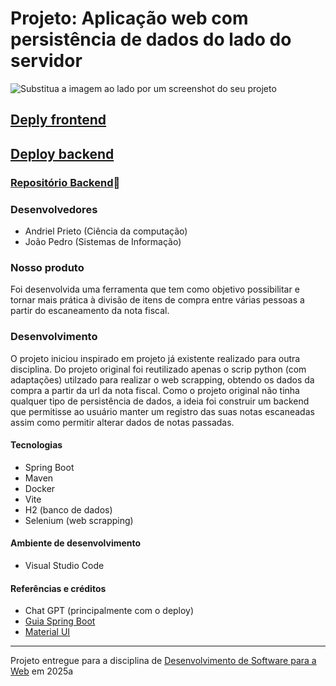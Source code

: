 # Projeto: Aplicação web com persistência de dados do lado do servidor

![Substitua a imagem ao lado por um screenshot do seu projeto](https://mdswanson.com/static/chops-ux-step-4.png "Screenshot do projeto")


## [Deply frontend](https://project3-2025a-andriel-joao.vercel.app)
## [Deploy backend](https://divide-ai-backend-1.onrender.com)

### [Repositório Backend](https://github.com/apfmota/divide-ai-backend)🔗

### Desenvolvedores
- Andriel Prieto (Ciência da computação)
- João Pedro (Sistemas de Informação)

### Nosso produto

Foi desenvolvida uma ferramenta que tem como objetivo possibilitar e tornar mais prática à divisão de itens de compra entre várias pessoas a partir do escaneamento da nota fiscal.


### Desenvolvimento

O projeto iniciou inspirado em projeto já existente realizado para outra disciplina. Do projeto original foi reutilizado apenas o scrip python (com adaptações) utilzado para realizar o web scrapping, obtendo os dados da compra a partir da url da nota fiscal. Como o projeto original não tinha qualquer tipo de persistência de dados, a ideia foi construir um backend que permitisse ao usuário manter um registro das suas notas escaneadas assim como permitir alterar dados de notas passadas.


#### Tecnologias

- Spring Boot
- Maven
- Docker
- Vite
- H2 (banco de dados)
- Selenium (web scrapping)

#### Ambiente de desenvolvimento

- Visual Studio Code

#### Referências e créditos

- Chat GPT (principalmente com o deploy)
- [Guia Spring Boot](https://spring.io/guides/gs/spring-boot)
- [Material UI](https://mui.com/material-ui)

---
Projeto entregue para a disciplina de [Desenvolvimento de Software para a Web](http://github.com/andreainfufsm/elc1090-2025a) em 2025a